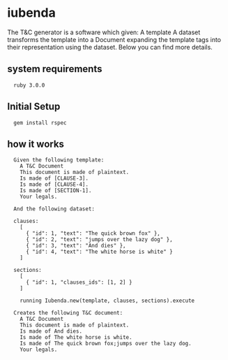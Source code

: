 # iubenda

  The T&C generator is a software which given:
  A template
  A dataset
  transforms the template into a Document expanding the template tags into their representation using
  the dataset. Below you can find more details.

## system requirements
```
  ruby 3.0.0
```
## Initial Setup
```
  gem install rspec
```
## how it works
```
  Given the following template:
    A T&C Document
    This document is made of plaintext.
    Is made of [CLAUSE-3].
    Is made of [CLAUSE-4].
    Is made of [SECTION-1].
    Your legals.

  And the following dataset:

  clauses:
    [
      { "id": 1, "text": "The quick brown fox" },
      { "id": 2, "text": "jumps over the lazy dog" },
      { "id": 3, "text": "And dies" },
      { "id": 4, "text": "The white horse is white" }
    ]

  sections:
    [
      { "id": 1, "clauses_ids": [1, 2] }
    ]

    running Iubenda.new(template, clauses, sections).execute 

  Creates the following T&C document:
    A T&C Document
    This document is made of plaintext.
    Is made of And dies.
    Is made of The white horse is white.
    Is made of The quick brown fox;jumps over the lazy dog.
    Your legals.
